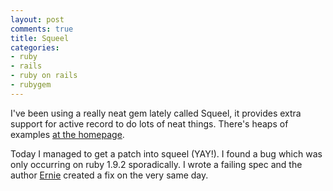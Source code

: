 ```yaml
---
layout: post
comments: true
title: Squeel
categories:
- ruby
- rails
- ruby on rails
- rubygem
---
```

I've been using a really neat gem lately called Squeel, it provides extra
support for active record to do lots of neat things. There's heaps of
examples [at the homepage](http://erniemiller.org/projects/squeel/).

Today I managed to get a patch into squeel (YAY!). I found a bug which was only
occurring on ruby 1.9.2 sporadically. I wrote a failing spec and the author
[Ernie](http://twitter.com/erniemiller) created a fix on the very same day.
